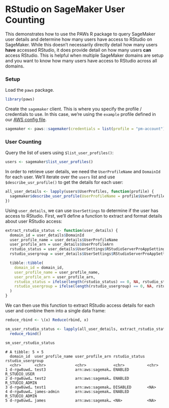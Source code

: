 # RStudio on SageMaker User Counting


This demonstrates how to use the PAWs R package to query SageMaker user
details and determine how many users have access to RStudio on
SageMaker. While this doesn’t necessarily directly detail how many users
**have** accessed RStudio, it does provide detail on how many users
**can** access RStudio. This is helpful when multiple SageMaker domains
are setup and you want to know how many users have access to RStudio
across all domains.

### Setup

Load the `paws` package.

``` r
library(paws)
```

Create the `sagemaker` client. This is where you specify the profile /
credentials to use. In this case, we’re using the `example` profile
defined in our [AWS config
file](https://docs.aws.amazon.com/cli/latest/userguide/cli-configure-files.html).

``` r
sagemaker <- paws::sagemaker(credentials = list(profile = "pm-account"))
```

### User Counting

Query the list of users using `$list_user_profiles()`:

``` r
users <- sagemaker$list_user_profiles()
```

In order to retrieve user details, we need the `UserProfileName` and
`DomainId` for each user. We’ll iterate over the `users` list and use
`$describe_usr_profile()` to get the details for each user:

``` r
all_user_details <- lapply(users$UserProfiles, function(profile) {
  sagemaker$describe_user_profile(UserProfileName = profile$UserProfileName, DomainId = profile$DomainId)
})
```

Using `user_details`, we can use `UserSettings` to determine if the user
has access to RStudio. First, we’ll define a function to extract and
format details about user RStudio access:

``` r
extract_rstudio_status <- function(user_details) {
  domain_id = user_details$DomainId
  user_profile_name = user_details$UserProfileName
  user_profile_arn = user_details$UserProfileArn
  rstudio_status = user_details$UserSettings$RStudioServerProAppSettings$AccessStatus
  rstudio_usergroup = user_details$UserSettings$RStudioServerProAppSettings$UserGroup

  tibble::tibble(
    domain_id = domain_id,
    user_profile_name = user_profile_name,
    user_profile_arn = user_profile_arn,
    rstudio_status = ifelse(length(rstudio_status) == 0, NA, rstudio_status),
    rstudio_usergroup = ifelse(length(rstudio_usergroup) == 0, NA, rstudio_usergroup)
  )
}
```

We can then use this function to extract RStudio access details for each
user and combine them into a single data frame:

``` r
reduce_rbind <- \(x) Reduce(rbind, x)

sm_user_rstudio_status <- lapply(all_user_details, extract_rstudio_status) |> 
  reduce_rbind()

sm_user_rstudio_status
```

    # A tibble: 5 × 5
      domain_id  user_profile_name user_profile_arn rstudio_status rstudio_usergroup
      <chr>      <chr>             <chr>            <chr>          <chr>            
    1 d-rgw8uwd… test3             arn:aws:sagemak… ENABLED        R_STUDIO_USER    
    2 d-rgw8uwd… test2             arn:aws:sagemak… ENABLED        R_STUDIO_ADMIN   
    3 d-rgw8uwd… test1             arn:aws:sagemak… DISABLED       <NA>             
    4 d-rgw8uwd… james-admin       arn:aws:sagemak… ENABLED        R_STUDIO_ADMIN   
    5 d-rgw8uwd… james             arn:aws:sagemak… <NA>           <NA>             
